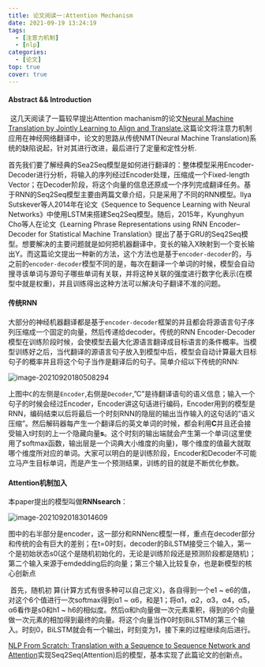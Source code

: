 ```yaml
---
title: 论文阅读一:Attention Mechanism
date: 2021-09-19 13:24:19
tags:
  - [注意力机制]
  - [nlp]
categories:
  - [论文]
top: true
cover: true
---
```


#### Abstract && Introduction


​	这几天阅读了一篇较早提出Attention machanism的论文[Neural Machine Translation by Jointly Learning to Align and Translate](https://arxiv.org/abs/1409.0473),这篇论文将注意力机制应用在神经网络翻译中，论文的思路从传统NMT(Neural Machine Translation)系统的缺陷说起，针对其进行改进，最后进行了定量和定性分析.

​	首先我们要了解经典的Sea2Seq模型是如何进行翻译的：整体模型采用Encoder-Decoder进行分析，将输入的序列经过Encoder处理，压缩成一个Fixed-length Vector；在Decoder阶段，将这个向量的信息还原成一个序列完成翻译任务。基于RNN的Seq2Seq模型主要由两篇文章介绍，只是采用了不同的RNN模型。Ilya Sutskever等人2014年在论文《Sequence to Sequence Learning with Neural Networks》中使用LSTM来搭建Seq2Seq模型。随后，2015年，Kyunghyun Cho等人在论文《Learning Phrase Representations using RNN Encoder–Decoder for Statistical Machine Translation》提出了基于GRU的Seq2Seq模型。想要解决的主要问题就是如何把机器翻译中，变长的输入X映射到一个变长输出Y。而这篇论文提出一种新的方法，这个方法也是基于`encoder-decoder`的，与之前的`encoder-decoder`模型不同的是，每次在翻译一个单词的时候，模型会自动搜寻该单词与源句子哪些单词有关联，并将这种关联的强度进行数字化表示(在模型中就是权重)，并且训练得出这种方法可以解决句子翻译不准的问题。

#### 传统RNN

​	大部分的神经机器翻译都是基于`encoder-decoder`框架的并且都会将源语言句子序列压缩成一个固定的向量，然后传递给decoder。传统的RNN Encoder-Decoder模型在训练阶段时候，会使模型去最大化源语言翻译成目标语言的条件概率。当模型训练好之后，当代翻译的源语言句子放入到模型中后，模型会自动计算最大目标句子的概率并且将这个句子当作是翻译后的句子。简单介绍以下传统的RNN:

![image-20210920180508294](C:\Users\VrShadow\AppData\Roaming\Typora\typora-user-images\image-20210920180508294.png)

上图中`C`的左侧是`Encoder`,右侧是`Decoder`,”C”是待翻译语句的语义信息；输入一个句子的时候会经过Encoder，Encoder讲这句话进行编码，Encoder用到的模型是RNN，编码结束以后将最后一个时刻RNN的隐层的输出当作输入的这句话的”语义压缩”。然后解码器每产生一个翻译后的英文单词的时候，都会利用**C**并且还会接受输入t时刻的上一个隐藏向量**s**。这个时刻的输出端就会产生第一个单词(这里使用了softmax函数，输出层是一个词典大小维度的向量)，哪个维度的值最大就取哪个维度所对应的单词。大家可以明白的是训练阶段，Encoder和Decoder不可能立马产生目标单词，而是产生一个预测结果，训练的目的就是不断优化参数。

#### Attention机制加入

本paper提出的模型叫做**RNNsearch**：

![image-20210920183014609](C:\Users\VrShadow\AppData\Roaming\Typora\typora-user-images\image-20210920183014609.png)

​	图中的右半部分是encoder，这一部分和RNNenc模型一样，重点在decoder部分和传统的会有巨大的差别；在t=0时刻，decoder的BiLSTM接受三个输入，第一个是初始状态s0(这个是随机初始化的，无论是训练阶段还是预测阶段都是随机)；第二个输入来源于emdedding后的向量；第三个输入比较复杂，也是新模型的核心创新点

​	首先，随机初 算(计算方式有很多种可以自己定义)，各自得到一个e1 ~ e6的值，对这个6个值进行一次softmax得到α1 ~ α6，和是1；将α1，α2，α3，α4，α5，α6看作是s0和h1 ~ h6的相似度。然后α和h向量做一次元素乘积，得到的6个向量做一次元素的相加得到最终的向量。将这个向量当作0时刻BiLSTM的第三个输入。时刻0，BiLSTM就会有一个输出，时刻变为1，接下来的过程继续向后进行。

[NLP From Scratch: Translation with a Sequence to Sequence Network and Attention](https://pytorch.org/tutorials/intermediate/seq2seq_translation_tutorial.html)实现Seq2Seq(Attention)后的模型，基本实现了此篇论文的创新点。

